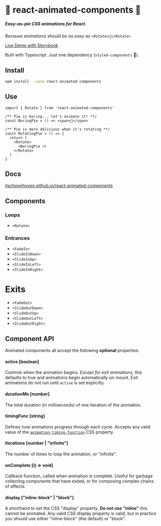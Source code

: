 # 🥧 react-animated-components 🥧

##### Easy-as-pie CSS animations for React.

_Because animations should be as easy as `<Rotate>🥧</Rotate>`_

[Live Demo with Storybook](https://jtschoonhoven.github.io/react-animated-components)

Built with Typescript. Just one dependency (`styled-components` 💅).

## Install

```sh
npm install --save react-animated-components
```

## Use

```tsx
import { Rotate } from 'react-animated-components'

/** Pie is boring... let's animate it! **/
const BoringPie = () => <span>🥧</span>

/** Pie is more delicious when it's rotating **/
const RotatingPie = () => {
  return (
    <Rotate>
      <BoringPie />
    </Rotate>
  )
}
```

## Docs

[jtschoonhoven.github.io/react-animated-components](https://jtschoonhoven.github.io/react-animated-components)

## Components

### Loops

- `<Rotate>`

### Entrances

- `<FadeIn>`
- `<SlideInDown>`
- `<SlideInUp>`
- `<SlideInLeft>`
- `<SlideInRight>`

# Exits

- `<FadeOut>`
- `<SlideOutDown>`
- `<SlideOutUp>`
- `<SlideOutLeft>`
- `<SlideOutRight>`

## Component API

Animated components all accept the following **optional** properties.

#### active [boolean]

Controls when the animation begins. _Except for exit animations_, this defaults to true and animations begin automatically on mount. Exit animations do not run until `active` is set explicitly.

#### durationMs [number]

The total duration (in milliseconds) of one iteration of the animation.

#### timingFunc [string]

Defines how animations progress through each cycle. Accepts any valid value of the [`animation-timing-function`](https://developer.mozilla.org/en-US/docs/Web/CSS/animation-timing-function) CSS property.

#### iterations [number | "infinite"]

The number of times to loop the animation, or "infinite".

#### onComplete [() => void]

Callback function, called when animation is complete. Useful for garbage collecting components that have exited, or for composing complex chains of effects.

#### display ["inline-block" | "block"]

A shorthand to set the CSS "display" property. **Do not use "inline"** this cannot be animated. Any valid CSS display property is valid, but in practice you should use either "inline-block" (the default) or "block".
